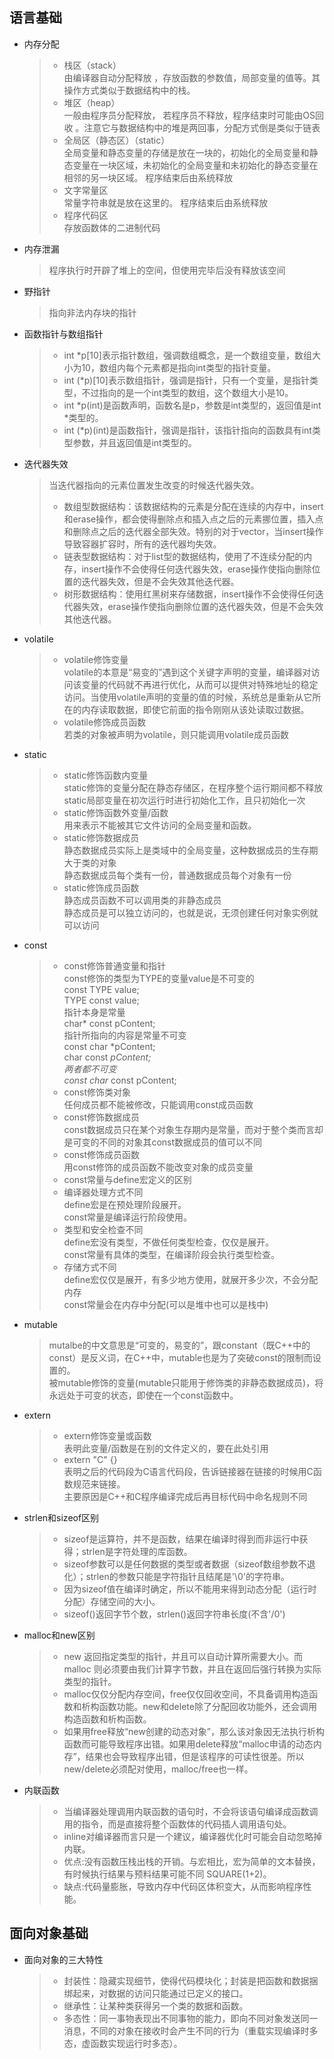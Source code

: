 ## 语言基础  
* 内存分配
  >* 栈区（stack）  
  由编译器自动分配释放 ，存放函数的参数值，局部变量的值等。其操作方式类似于数据结构中的栈。  
  >* 堆区（heap）  
    一般由程序员分配释放， 若程序员不释放，程序结束时可能由OS回收 。注意它与数据结构中的堆是两回事，分配方式倒是类似于链表  
  >* 全局区（静态区）（static）  
    全局变量和静态变量的存储是放在一块的，初始化的全局变量和静态变量在一块区域，未初始化的全局变量和未初始化的静态变量在相邻的另一块区域。 程序结束后由系统释放 
  >* 文字常量区  
   常量字符串就是放在这里的。 程序结束后由系统释放  
  >* 程序代码区  
   存放函数体的二进制代码  
* 内存泄漏  
  >程序执行时开辟了堆上的空间，但使用完毕后没有释放该空间  
* 野指针  
  >指向非法内存块的指针
* 函数指针与数组指针  
  >* int *p[10]表示指针数组，强调数组概念，是一个数组变量，数组大小为10，数组内每个元素都是指向int类型的指针变量。  
  >* int (*p)[10]表示数组指针，强调是指针，只有一个变量，是指针类型，不过指向的是一个int类型的数组，这个数组大小是10。  
  >* int *p(int)是函数声明，函数名是p，参数是int类型的，返回值是int *类型的。  
  >* int (*p)(int)是函数指针，强调是指针，该指针指向的函数具有int类型参数，并且返回值是int类型的。  
* 迭代器失效
  >当迭代器指向的元素位置发生改变的时候迭代器失效。  
  >* 数组型数据结构：该数据结构的元素是分配在连续的内存中，insert和erase操作，都会使得删除点和插入点之后的元素挪位置，插入点和删除点之后的迭代器全部失效。特别的对于vector，当insert操作导致容器扩容时，所有的迭代器均失效。  
  >* 链表型数据结构：对于list型的数据结构，使用了不连续分配的内存，insert操作不会使得任何迭代器失效，erase操作使指向删除位置的迭代器失效，但是不会失效其他迭代器。  
  >* 树形数据结构：使用红黑树来存储数据，insert操作不会使得任何迭代器失效，erase操作使指向删除位置的迭代器失效，但是不会失效其他迭代器。  
* volatile
  >* volatile修饰变量  
   volatile的本意是“易变的”遇到这个关键字声明的变量，编译器对访问该变量的代码就不再进行优化，从而可以提供对特殊地址的稳定访问。当使用volatile声明的变量的值的时候，系统总是重新从它所在的内存读取数据，即使它前面的指令刚刚从该处读取过数据。  
  >* volatile修饰成员函数  
   若类的对象被声明为volatile，则只能调用volatile成员函数
* static
  >* static修饰函数内变量  
   static修饰的变量分配在静态存储区，在程序整个运行期间都不释放  
   static局部变量在初次运行时进行初始化工作，且只初始化一次  
  >* static修饰函数外变量/函数  
   用来表示不能被其它文件访问的全局变量和函数。  
  >* static修饰数据成员  
   静态数据成员实际上是类域中的全局变量，这种数据成员的生存期大于类的对象  
   静态数据成员每个类有一份，普通数据成员每个对象有一份  
  >* static修饰成员函数  
   静态成员函数不可以调用类的非静态成员  
   静态成员是可以独立访问的，也就是说，无须创建任何对象实例就可以访问  
* const
  >* const修饰普通变量和指针  
   const修饰的类型为TYPE的变量value是不可变的  
   const TYPE value;  
   TYPE const value;  
   指针本身是常量  
   char* const pContent;  
   指针所指向的内容是常量不可变  
   const char *pContent;  
   char const *pContent;  
   两者都不可变  
   const char* const pContent;  
  >* const修饰类对象  
   任何成员都不能被修改，只能调用const成员函数
  >* const修饰数据成员  
   const数据成员只在某个对象生存期内是常量，而对于整个类而言却是可变的不同的对象其const数据成员的值可以不同  
  >* const修饰成员函数  
   用const修饰的成员函数不能改变对象的成员变量  
  >* const常量与define宏定义的区别  
  >* 编译器处理方式不同  
   define宏是在预处理阶段展开。  
   const常量是编译运行阶段使用。  
  >* 类型和安全检查不同  
   define宏没有类型，不做任何类型检查，仅仅是展开。  
   const常量有具体的类型，在编译阶段会执行类型检查。  
  >* 存储方式不同  
   define宏仅仅是展开，有多少地方使用，就展开多少次，不会分配内存  
   const常量会在内存中分配(可以是堆中也可以是栈中)  
* mutable
  > mutalbe的中文意思是“可变的，易变的”，跟constant（既C++中的const）是反义词，在C++中，mutable也是为了突破const的限制而设置的。  
  > 被mutable修饰的变量(mutable只能用于修饰类的非静态数据成员)，将永远处于可变的状态，即使在一个const函数中。  
* extern  
  >* extern修饰变量或函数  
   表明此变量/函数是在别的文件定义的，要在此处引用
  >* extern "C" {}  
   表明之后的代码段为C语言代码段，告诉链接器在链接的时候用C函数规范来链接。   
   主要原因是C++和C程序编译完成后再目标代码中命名规则不同  
* strlen和sizeof区别
  >* sizeof是运算符，并不是函数，结果在编译时得到而非运行中获得；strlen是字符处理的库函数。  
  >* sizeof参数可以是任何数据的类型或者数据（sizeof数组参数不退化）；strlen的参数只能是字符指针且结尾是'\0'的字符串。  
  >* 因为sizeof值在编译时确定，所以不能用来得到动态分配（运行时分配）存储空间的大小。  
  >* sizeof()返回字节个数，strlen()返回字符串长度(不含'/0')  
* malloc和new区别
  >* new 返回指定类型的指针，并且可以自动计算所需要大小。而 malloc 则必须要由我们计算字节数，并且在返回后强行转换为实际类型的指针。  
  >* malloc仅仅分配内存空间，free仅仅回收空间，不具备调用构造函数和析构函数功能。new和delete除了分配回收功能外，还会调用构造函数和析构函数。  
  >* 如果用free释放“new创建的动态对象”，那么该对象因无法执行析构函数而可能导致程序出错。如果用delete释放“malloc申请的动态内存”，结果也会导致程序出错，但是该程序的可读性很差。所以new/delete必须配对使用，malloc/free也一样。 
* 内联函数  
  >* 当编译器处理调用内联函数的语句时，不会将该语句编译成函数调用的指令，而是直接将整个函数体的代码插人调用语句处。  
  >* inline对编译器而言只是一个建议，编译器优化时可能会自动忽略掉内联。  
  >* 优点:没有函数压栈出栈的开销。与宏相比，宏为简单的文本替换，有时候执行结果与预料结果可能不同 SQUARE(1+2)。  
  >* 缺点:代码量膨胀，导致内存中代码区体积变大，从而影响程序性能。  
## 面向对象基础  
* 面向对象的三大特性  
  >* 封装性：隐藏实现细节，使得代码模块化；封装是把函数和数据捆绑起来，对数据的访问只能通过已定义的接口。  
  >* 继承性：让某种类获得另一个类的数据和函数。  
  >* 多态性：同一事物表现出不同事物的能力，即向不同对象发送同一消息，不同的对象在接收时会产生不同的行为（重载实现编译时多态，虚函数实现运行时多态）。  

